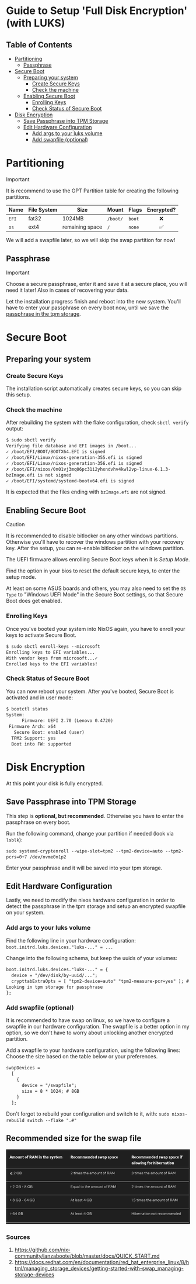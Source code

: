 # Guide to Setup 'Full Disk Encryption' (with LUKS)

## Table of Contents
- [Partitioning](#partitioning)
  - [Passphrase](#passphrase)
- [Secure Boot](#secure-boot)
  - [Preparing your system](#preparing-your-system)
    - [Create Secure Keys](#create-secure-keys)
    - [Check the machine](#check-the-machine)
  - [Enabling Secure Boot](#enabling-secure-boot)
    - [Enrolling Keys](#enrolling-keys)
    - [Check Status of Secure Boot](#check-status-of-secure-boot)
- [Disk Encryption](#disk-encryption)
  - [Save Passphrase into TPM Storage](#save-passphrase-into-tpm-storage)
  - [Edit Hardware Configuration](#edit-hardware-configuration)
    - [Add args to your luks volume](#add-args-to-your-luks-volume)
    - [Add swapfile (optional)](#add-swapfile-optional)

# Partitioning
> [!IMPORTANT]
> It is recommend to use the GPT Partition table for creating the following partitions.

| Name   | File System | Size             | Mount       | Flags    | Encrypted?   |
| ------ | ----------- | ---------------- | -------- | ----------- | :----------: |
| `EFI`  |    fat32    | 1024MB           | `/boot/` |   `boot`    |      ❌      |
| `os`   |    ext4     | remaining space  |   `/`    |   `none`    |      ✅      |

We will add a swapfile later, so we will skip the swap partition for now!

## Passphrase

> [!IMPORTANT]
> Choose a secure passphrase, enter it and save it at a secure place, you will need it later!
> Also in cases of recovering your data.

Let the installation progress finish and reboot into the new system.
You'll have to enter your passphrase on every boot now, until we save the [passphrase in the tpm storage](#save-passphrase-into-tpm-storage).

# Secure Boot

## Preparing your system
### Create Secure Keys
The installation script automatically creates secure keys, so you can skip this setup.

### Check the machine
After rebuilding the system with the flake configuration, check `sbctl verify` output:

```console
$ sudo sbctl verify
Verifying file database and EFI images in /boot...
✓ /boot/EFI/BOOT/BOOTX64.EFI is signed
✓ /boot/EFI/Linux/nixos-generation-355.efi is signed
✓ /boot/EFI/Linux/nixos-generation-356.efi is signed
✗ /boot/EFI/nixos/0n01vj3mq06pc31i2yhxndvhv4kwl2vp-linux-6.1.3-bzImage.efi is not signed
✓ /boot/EFI/systemd/systemd-bootx64.efi is signed
```
It is expected that the files ending with `bzImage.efi` are not signed.

## Enabling Secure Boot

> [!CAUTION]
> It is recommended to disable bitlocker on any other windows partitions.
> Otherwise you'll have to recover the windows partition with your recovery key.
> After the setup, you can re-enable bitlocker on the windows partition.

The UEFI firmware allows enrolling Secure Boot keys when it is *Setup Mode*.

Find the option in your bios to reset the default secure keys, to enter the setup mode.

At least on some ASUS boards and others, you may also need to set the `OS Type` to "Windows UEFI Mode" in the Secure Boot settings, so that Secure Boot does get enabled.

### Enrolling Keys
Once you've booted your system into NixOS again, you have to enroll your keys to activate Secure Boot.

```console
$ sudo sbctl enroll-keys --microsoft
Enrolling keys to EFI variables...
With vendor keys from microsoft...✓
Enrolled keys to the EFI variables!
```

### Check Status of Secure Boot
You can now reboot your system. After you've booted, Secure Boot is activated and in user mode:

```console
$ bootctl status
System:
      Firmware: UEFI 2.70 (Lenovo 0.4720)
 Firmware Arch: x64
   Secure Boot: enabled (user)
  TPM2 Support: yes
  Boot into FW: supported
```
# Disk Encryption
At this point your disk is fully encrypted.

## Save Passphrase into TPM Storage
This step is **optional, but recommended**. Otherwise you have to enter the passphrase on every boot.

Run the following command, change your partition if needed (look via `lsblk`):
```console
sudo systemd-cryptenroll --wipe-slot=tpm2 --tpm2-device=auto --tpm2-pcrs=0+7 /dev/nvme0n1p2
```
Enter your passphrase and it will be saved into your tpm storage.

## Edit Hardware Configuration
Lastly, we need to modify the nixos hardware configuration in order to detect the passphrase in the tpm storage and setup an encrypted swapfile on your system.

### Add args to your luks volume
Find the following line in your hardware configuration: `boot.initrd.luks.devices."luks-..." = ...`

Change into the following schema, but keep the uuids of your volumes:
```
boot.initrd.luks.devices."luks-..." = {
  device = "/dev/disk/by-uuid/...";
  crypttabExtraOpts = [ "tpm2-device=auto" "tpm2-measure-pcr=yes" ]; # Looking in tpm storage for passphrase
};
```

### Add swapfile (optional)
It is recommended to have swap on linux, so we have to configure a swapfile in our hardware configuration.
The swapfile is a better option in my option, so we don't have to worry about unlocking another encrypted partition.

Add a swapfile to your hardware configuration, using the following lines:
Choose the size based on the table below or your preferences.
```
swapDevices = 
  [
    {
      device = "/swapfile";
      size = 8 * 1024; # 8GB
    }
  ];
```
Don't forgot to rebuild your configuration and switch to it, with: `sudo nixos-rebuild switch --flake ".#"`

## Recommended size for the swap file
![Screenshot of a table showing the recommended size of the swap partition/file.](/.github/assets/swap-size.png)

### Sources
1. https://github.com/nix-community/lanzaboote/blob/master/docs/QUICK_START.md
2. https://docs.redhat.com/en/documentation/red_hat_enterprise_linux/8/html/managing_storage_devices/getting-started-with-swap_managing-storage-devices